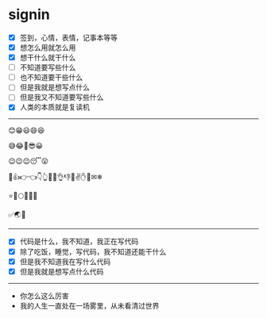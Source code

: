 # signin

- [x] 签到，心情，表情，记事本等等
- [x] 想怎么用就怎么用
- [x] 想干什么就干什么
- [ ] 不知道要写些什么
- [ ] 也不知道要干些什么
- [ ] 但是我就是想写点什么
- [ ] 但是我又不知道要写些什么
- [x] 人类的本质就是复读机

---

😊😁😃😄😆

😅😂🤣😎😀

😉😉😉😴😮

👐👍👉👈👇👆👊👋👌👎🙏✌✋✊✉❄

⭐🌙🌕🌔🌓🌑

✅🌏👀

---

- [x] 代码是什么，我不知道，我正在写代码
- [x] 除了吃饭，睡觉，写代码，我不知道还能干什么
- [x] 但是我不知道我在写什么代码
- [x] 但是我就是想写点什么代码

---

- 你怎么这么厉害
- 我的人生一直处在一场雾里，从未看清过世界
